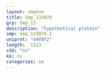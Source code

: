 ```yaml
---
layout: smgene
title: Smp_133070
grp: Smp_13
description: "hypothetical protein"
smp: Smp_133070.1
uniprot: "G4V8F2"
length:  1113
cdd: "ns"
kk: ns
categories: sm
---
```

